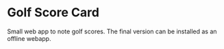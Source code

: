 # Golf Score Card

Small web app to note golf scores. The final version can be installed as an offline webapp.